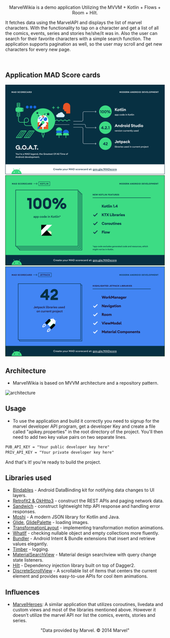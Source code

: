 <p align="center">  
MarvelWikia is a demo application Utilizing the MVVM + Kotlin + Flows + Room + Hilt.<br>

It  fetches data using the MarvelAPI and displays the list of marvel characters. With the functionality to tap on a character and get a list of all the comics, events, series and stories he/she/it was in. Also the user can search for their favorite characters with a simple search function. The application supports pagination as well, so the user may scroll and get new characters for every new page.</p>
</br>

## Application MAD Score cards

![Summary](https://github.com/Karim-92/MarvelDemo/blob/master/madscores/summary.png)
![Kotlin](https://github.com/Karim-92/MarvelDemo/blob/master/madscores/kotlin.png)
![Jetpack](https://github.com/Karim-92/MarvelDemo/blob/master/madscores/jetpack.png)

## Architecture
  - MarvelWikia is based on MVVM architecture and a repository pattern.

![architecture](https://user-images.githubusercontent.com/24237865/77502018-f7d36000-6e9c-11ea-92b0-1097240c8689.png)
  
## Usage
  - To use the application and build it correctly you need to signup for the marvel developer API program, get a developer Key and create a file called "apikey.properties" in the root directory of the project. You'll then need to add two key value pairs on two separate lines. 
  
  ```xml
  PUB_API_KEY = "Your public developer key here"
  PRIV_API_KEY = "Your private developer key here" 
```
  And that's it! you're ready to build the project.
  
## Libraries used

  - [Bindables](https://github.com/skydoves/bindables) - Android DataBinding kit for notifying data changes to UI layers.
  - [Retrofit2 & OkHttp3](https://github.com/square/retrofit) - construct the REST APIs and paging network data.
  - [Sandwich](https://github.com/skydoves/Sandwich) - construct lightweight http API response and handling error responses.
  - [Moshi](https://github.com/square/moshi/) - A modern JSON library for Kotlin and Java.
  - [Glide](https://github.com/bumptech/glide), [GlidePalette](https://github.com/florent37/GlidePalette) - loading images.
  - [TransformationLayout](https://github.com/skydoves/transformationlayout) - implementing transformation motion animations.
  - [WhatIf](https://github.com/skydoves/whatif) - checking nullable object and empty collections more fluently.
  - [Bundler](https://github.com/skydoves/bundler) - Android Intent & Bundle extensions that insert and retrieve values elegantly.
  - [Timber](https://github.com/JakeWharton/timber) - logging.
  - [MaterialSearchView](https://github.com/Mauker1/MaterialSearchView) - Material design searchview with query change state listeners.
  - [Hilt](https://dagger.dev/hilt/) - Dependency injection library built on top of Dagger2.
  - [DiscreteScrollView](https://github.com/yarolegovich/DiscreteScrollView) - A scrollable list of items that centers the current element and provides easy-to-use APIs for cool item animations.

## Influences
  - [MarvelHeroes](https://github.com/skydoves/marvelheroes): A similar application that utilizes coroutines, livedata and custom views and most of the libraries mentioned above. However it doesn't utilize the marvel API nor list the comics, events, stories and series.

<p align="center">  
"Data provided by Marvel. © 2014 Marvel"




